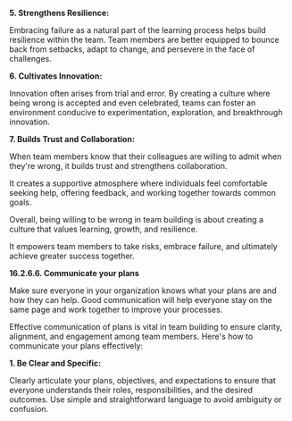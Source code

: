 **5. Strengthens Resilience:** 

Embracing failure as a natural part of the learning process helps build resilience within the team. Team members are better equipped to bounce back from setbacks, adapt to change, and persevere in the face of challenges.

**6. Cultivates Innovation:**

Innovation often arises from trial and error. By creating a culture where being wrong is accepted and even celebrated, teams can foster an environment conducive to experimentation, exploration, and breakthrough innovation.

**7. Builds Trust and Collaboration:**

When team members know that their colleagues are willing to admit when they're wrong, it builds trust and strengthens collaboration. 

It creates a supportive atmosphere where individuals feel comfortable seeking help, offering feedback, and working together towards common goals.

Overall, being willing to be wrong in team building is about creating a culture that values learning, growth, and resilience. 

It empowers team members to take risks, embrace failure, and ultimately achieve greater success together.

**16.2.6.6. Communicate your plans**

Make sure everyone in your organization knows what your plans are and how they can help. Good communication will help everyone stay on the same page and work together to improve your processes.

Effective communication of plans is vital in team building to ensure clarity, alignment, and engagement among team members. Here's how to communicate your plans effectively:

**1. Be Clear and Specific:** 

Clearly articulate your plans, objectives, and expectations to ensure that everyone understands their roles, responsibilities, and the desired outcomes. Use simple and straightforward language to avoid ambiguity or confusion.
